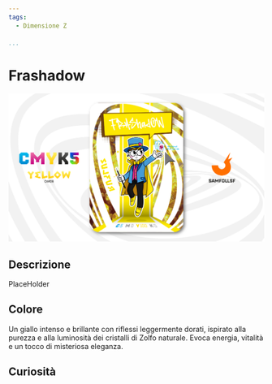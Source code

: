 ```yaml
---
tags:
  - Dimensione Z

...
```


# Frashadow

![frashadow](../eg/Y/frashadow.jpg)

## Descrizione

PlaceHolder

## Colore

Un giallo intenso e brillante con riflessi leggermente dorati, ispirato alla purezza e alla luminosità dei cristalli di Zolfo naturale. Evoca energia, vitalità e un tocco di misteriosa eleganza.

## Curiosità